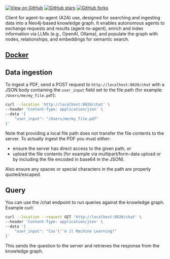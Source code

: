 [![View on GitHub](https://img.shields.io/badge/View%20on-GitHub-181717?style=for-the-badge&logo=github)](https://github.com/gzileni/kgrag-agent-client)
[![GitHub stars](https://img.shields.io/github/stars/gzileni/kgrag-agent-client?style=social)](https://github.com/gzileni/kgrag-agent-client/stargazers)
[![GitHub forks](https://img.shields.io/github/forks/gzileni/kgrag-agent-client?style=social)](https://github.com/gzileni/kgrag-agent-client/network)

Client for agent-to-agent (A2A) use, designed for searching and ingesting data into a Neo4j-based knowledge graph. It enables autonomous agents to exchange requests and results (agent-to-agent), enrich and index information via LLMs (e.g., OpenAI, Ollama), and populate the graph with nodes, relationships, and embeddings for semantic search.

## [Docker](./docker/README.md)

## Data ingestion

To ingest a PDF, send a POST request to `http://localhost:8020/chat` with a JSON body containing the `user_input` field set to the file path (for example: `/Users/me/my_file.pdf`):

```bash
curl --location 'http://localhost:8020/chat' \
--header 'Content-Type: application/json' \
--data '{
    "user_input": "/Users/me/my_file.pdf"
}'
```

Note that providing a local file path does not transfer the file contents to the server. To actually ingest the PDF you must either:

- ensure the server has direct access to the given path, or
- upload the file contents (for example via multipart/form-data upload or by including the file encoded in base64 in the JSON).

Also ensure any spaces or special characters in the path are properly quoted/escaped.

## Query

You can use the /chat endpoint to run queries against the knowledge graph. Example curl:

```bash
curl --location --request GET 'http://localhost:8020/chat' \
--header 'Content-Type: application/json' \
--data '{
    "user_input": "Cos'\''è il Machine Learning?"
}'
```

This sends the question to the server and retrieves the response from the knowledge graph.